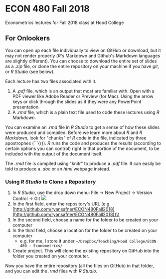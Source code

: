 # ECON 480 Fall 2018
Econometrics lectures for Fall 2018 class at Hood College

## For Onlookers

You can open up each file individually to view on GitHub or download, but it may not render properly (*R*'s Markdown and Github's Markdown languages are slightly different). You can choose to download the entire set of slides as a *.zip* file, or clone the entire repository on your machine if you have *git*, or *R Studio* (see below).

Each lecture has two files associated with it. 

1. A *.pdf* file, which is an output that most are familiar with. Open with a PDF viewer like Adobe Reader or Preview (for Mac). Using the arrow keys or click through the slides as if they were any PowerPoint presentation. 
2. A *.rmd* file, which is a plain text file used to code these lectures using *R Markdown*. 

You can examine an *.rmd* file in *R Studio* to get a sense of how these slides were produced and compiled. Before we learn more about *R* and *R Markdown*, look for "chunks" of *R* code in the file, indicated by three apostrophes (```{r}). *R* runs the code and produces the results (according to certain options you can control) right in that portion of the document, to be included with the output of the document itself. 

The *.rmd* file is compiled using "knitr" to produce a *.pdf* file. It can easily be told to produce a *.doc* or an *html* webpage instead. 

### Using *R Studio* to Clone a Repository

1. In *R Studio*, use the drop down menu: File -> New Project -> Version Control -> Git
![](https://github.com/ryansafner/ECON480Fall2018/blob/master/R%20Practice/gitrstudio.png)
2. In the first field, enter the repository's URL (e.g. [http://github.com/ryansafner/ECON480Fall2018](http://github.com/ryansafner/ECON480Fall2018)}\)
3. In the second field, choose a name for the folder to be created on your computer
4. In the third field, choose a location for the folder to be created on your computer  
    - e.g. for me, I store it under `~/Dropbox/Teaching/Hood College/ECON 480 - Econometrics/`
5. Create project. This will clone the existing repository on GitHub into the folder you created on your computer. 

Now you have the entire repository (all the files on GitHub) in that folder, and you can edit the *.rmd* files with *R Studio*. 
